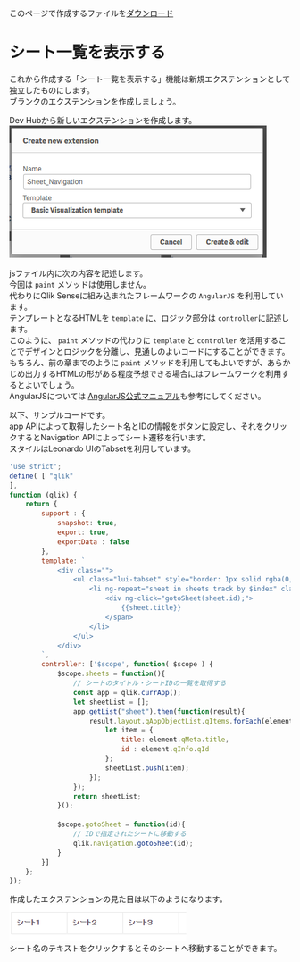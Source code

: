 このページで作成するファイルを[ダウンロード](https://github.com/ISLdekura/QsExtensionTutorialSite/tree/master/Working_Extension/2_1)

# シート一覧を表示する
これから作成する「シート一覧を表示する」機能は新規エクステンションとして独立したものにします。  
ブランクのエクステンションを作成しましょう。

Dev Hubから新しいエクステンションを作成します。 
![Create_Extension](img/create_extension.png)

jsファイル内に次の内容を記述します。  
今回は `paint` メソッドは使用しません。  
代わりにQlik Senseに組み込まれたフレームワークの `AngularJS` を利用しています。  
テンプレートとなるHTMLを `template` に、ロジック部分は `controller`に記述します。  
このように、 `paint` メソッドの代わりに `template` と `controller` を活用することでデザインとロジックを分離し、見通しのよいコードにすることができます。  
もちろん、前の章までのように `paint` メソッドを利用してもよいですが、あらかじめ出力するHTMLの形がある程度予想できる場合にはフレームワークを利用するとよいでしょう。  
AngularJSについては [AngularJS公式マニュアル](https://angular.io/)も参考にしてください。

以下、サンプルコードです。  
app APIによって取得したシート名とIDの情報をボタンに設定し、それをクリックするとNavigation APIによってシート遷移を行います。  
スタイルはLeonardo UIのTabsetを利用しています。

```js
'use strict';
define( [ "qlik"
],
function (qlik) {
	return {
		support : {
			snapshot: true,
			export: true,
			exportData : false
		},
		template: `
			<div class="">
				<ul class="lui-tabset" style="border: 1px solid rgba(0, 0, 0, 0.1);">
					<li ng-repeat="sheet in sheets track by $index" class="lui-tab">
						<div ng-click="gotoSheet(sheet.id);">
							{{sheet.title}}
						</span>
					</li>
				</ul>
			</div>
		`,
		controller: ['$scope', function( $scope ) {
			$scope.sheets = function(){
				// シートのタイトル・シートIDの一覧を取得する
				const app = qlik.currApp();
				let sheetList = [];
				app.getList("sheet").then(function(result){
					result.layout.qAppObjectList.qItems.forEach(element => {
						let item = {
							title: element.qMeta.title,
							id : element.qInfo.qId
						};
						sheetList.push(item);
					});
				});
				return sheetList;
            }();
            
			$scope.gotoSheet = function(id){
				// IDで指定されたシートに移動する
				qlik.navigation.gotoSheet(id);
			}
		}]
	};
});
```

作成したエクステンションの見た目は以下のようになります。
![SheetListExtension](img/sheetListExtension.png)  
シート名のテキストをクリックするとそのシートへ移動することができます。
